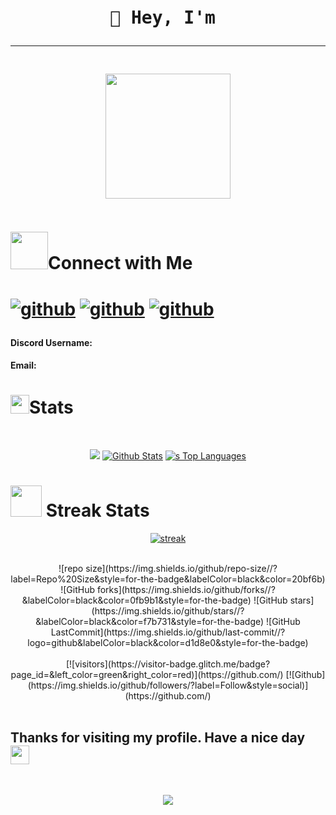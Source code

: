 
<div align='center'>
<pre>
<h1><span class="wave">👋 Hey, I'm </span><hr/></h1>
<img src = "" width="200" height="200"/>
</pre>
</div>
<div>
<p align='center'>
 <img src="https://github-profile-trophy.vercel.app/?username=&theme=monokai" alt="" />
</p>
</div>
<div align='center>
<p>QOTD</p>
<img src = "https://quotes-github-readme.vercel.app/api?type=horizontal&theme=catppuccin_mocha">
</p>
</div>
<div>
<h1><img src= "https://media.giphy.com/media/v1.Y2lkPTc5MGI3NjExMDc1NTAyOGU3MzE5YzZhNzVjYTlmZGQxMmY5MmU3MDg5MDhjZDliNyZjdD1z/SA0bQNKtlZOxOiKuV9/giphy.gif" width="60px" height="40px">About Me</h1>
<h2>Description<hr/></h2>
<p><i></i></p>
</div>
<div>
<h2>Work Experience<hr/></h2>
<p><i></i></p>
</div>
<div>
<p><h2>Tech stack of the project<hr/></h2></p>
<p align="center">
<a href="/">
<img src="https://skillicons.dev/icons?i=" />
</a>
</p>
</p>
</div>
<div align='center'>
<h1><img src= "https://media.giphy.com/media/v1.Y2lkPTc5MGI3NjExMjM5YmI1MTkzNzM2MzkwZTYwOGMwNGRlMzJkNDg0N2Y0NWUyN2UwOSZjdD1z/afn6ts3eRHxQ5pZtZ9/giphy.gif" width="60" height="60px">Connect with Me<h1>
<p><a href="https://github.com/"><img src="https://skillicons.dev/icons?i=github" style={{width:"20px", height:"20px"}} alt='github'/></a>
<a href = ""><img src="https://skillicons.dev/icons?i=twitter" style={{width:"20px", height:"20px"}} alt='github'/></a>
<a href = ""><img src="https://skillicons.dev/icons?i=linkedin" style={{width:"20px", height:"20px"}} alt='github'/></a>
<h4>Discord Username: </h4>
<h4>Email: <a href = "mailto:"></a></h4>
</p>
</div>
<div>
<p><h1><img src="https://media.giphy.com/media/iY8CRBdQXODJSCERIr/giphy.gif" width="30px" height="30px">Stats</h1></p>
<br/>
 <p align="center">
 <img src = 'https://github-readme-activity-graph.cyclic.app/graph?username=&theme=react-dark'/>
 <a href="https://github.com//github-readme-stats"><img alt=" Github Stats" src="https://github-readme-stats.vercel.app/api?username=&show_icons=true&count_private=true&theme=react&hide_border=true&bg_color=000000" /></a>
  <a href="https://github.com//github-readme-stats"><img alt="s Top Languages" src="https://github-readme-stats.vercel.app/api/top-langs/?username=&langs_count=20&count_private=true&layout=compact&theme=react&hide_border=true&bg_color=000000" /></a>
  </p>
  <p><h1><img src="https://media.giphy.com/media/v1.Y2lkPTc5MGI3NjExYWEwZDZmMTdhZGEzMWQ3ZDlmNGFmZGEwZGJjMDQ1NzAzODg3ZmRmZCZjdD1z/LM7mVNy0iAZpTBAkIH/giphy.gif" width="50px" height="50px"> Streak Stats</h1></p>
  <p align="center">
    <p align="center">
      <a href="https://github.com//github-readme-streak-stats">
          <img title="🔥 Get streak stats for your profile at git.io/streak-stats" alt=" streak" src="https://github-readme-streak-stats.herokuapp.com/?user=&theme=black-ice&hide_border=true&stroke=0000&background=000000"/>
      </a>
    </p>
</div>
<br/>
<div align="center">
![repo size](https://img.shields.io/github/repo-size//?label=Repo%20Size&style=for-the-badge&labelColor=black&color=20bf6b)
![GitHub forks](https://img.shields.io/github/forks//?&labelColor=black&color=0fb9b1&style=for-the-badge)
![GitHub stars](https://img.shields.io/github/stars//?&labelColor=black&color=f7b731&style=for-the-badge)
![GitHub LastCommit](https://img.shields.io/github/last-commit//?logo=github&labelColor=black&color=d1d8e0&style=for-the-badge)
<br/><br/>
[![visitors](https://visitor-badge.glitch.me/badge?page_id=&left_color=green&right_color=red)](https://github.com/)
[![Github](https://img.shields.io/github/followers/?label=Follow&style=social)](https://github.com/)
</div>
<br/>
<p align ='center'>
<h2> Thanks for visiting my profile. Have a nice day  <img src="https://github.com/TheDudeThatCode/TheDudeThatCode/blob/master/Assets/Hi.gif" width="30"></h2>
 </p>
 <br/>
<p align="center">
  <img src="https://capsule-render.vercel.app/api?type=waving&color=gradient&height=100&section=footer"/>
</p>
</div>

</div>
